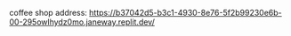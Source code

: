coffee shop address: https://b37042d5-b3c1-4930-8e76-5f2b99230e6b-00-295owlhydz0mo.janeway.replit.dev/
